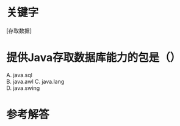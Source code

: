 # 关键字

[存取数据]
# 提供Java存取数据库能力的包是（）
A. java.sql      
B. java.awl 
C. java.lang    
D. java.swing

# 参考解答



